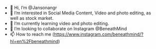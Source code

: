 - 👋 Hi, I’m @Jansonangr
- 👀 I’m interested in Social Media Content, Video and photo editing, as well as stock market.
- 🌱 I’m currently learning video and photo editing.
- 💞️ I’m looking to collaborate on Instagram @BeneathMind
- 📫 How to reach me (https://www.instagram.com/beneathmind/?hl=en%2Fbeneathmind)

<!---
Jansonangr/Jansonangr is a ✨ special ✨ repository because its `README.md` (this file) appears on your GitHub profile.
You can click the Preview link to take a look at your changes.
--->
